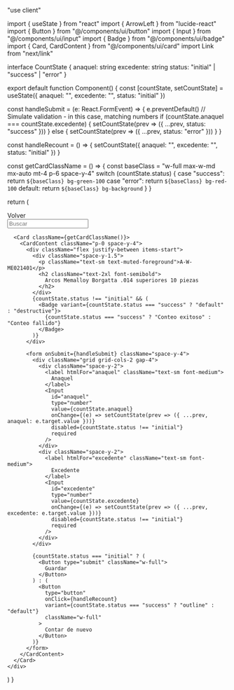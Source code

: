 "use client"

import { useState } from "react"
import { ArrowLeft } from "lucide-react"
import { Button } from "@/components/ui/button"
import { Input } from "@/components/ui/input"
import { Badge } from "@/components/ui/badge"
import { Card, CardContent } from "@/components/ui/card"
import Link from "next/link"

interface CountState {
  anaquel: string
  excedente: string
  status: "initial" | "success" | "error"
}

export default function Component() {
  const [countState, setCountState] = useState<CountState>({
    anaquel: "",
    excedente: "",
    status: "initial"
  })

  const handleSubmit = (e: React.FormEvent) => {
    e.preventDefault()
    // Simulate validation - in this case, matching numbers
    if (countState.anaquel === countState.excedente) {
      setCountState(prev => ({ ...prev, status: "success" }))
    } else {
      setCountState(prev => ({ ...prev, status: "error" }))
    }
  }

  const handleRecount = () => {
    setCountState({
      anaquel: "",
      excedente: "",
      status: "initial"
    })
  }

  const getCardClassName = () => {
    const baseClass = "w-full max-w-md mx-auto mt-4 p-6 space-y-4"
    switch (countState.status) {
      case "success":
        return `${baseClass} bg-green-100`
      case "error":
        return `${baseClass} bg-red-100`
      default:
        return `${baseClass} bg-background`
    }
  }

  return (
    <div className="min-h-screen p-4 space-y-4 bg-gray-100">
      <div className="flex items-center justify-between gap-4">
        <Link href="#" className="flex items-center text-sm text-muted-foreground hover:text-primary">
          <ArrowLeft className="w-4 h-4 mr-1" />
          Volver
        </Link>
        <div className="flex-1 max-w-sm">
          <Input
            type="search"
            placeholder="Buscar"
            className="w-full"
          />
        </div>
      </div>

      <Card className={getCardClassName()}>
        <CardContent className="p-0 space-y-4">
          <div className="flex justify-between items-start">
            <div className="space-y-1.5">
              <p className="text-sm text-muted-foreground">A-W-ME021401</p>
              <h2 className="text-2xl font-semibold">
                Arcos Memalloy Borgatta .014 superiores 10 piezas
              </h2>
            </div>
            {countState.status !== "initial" && (
              <Badge variant={countState.status === "success" ? "default" : "destructive"}>
                {countState.status === "success" ? "Conteo exitoso" : "Conteo fallido"}
              </Badge>
            )}
          </div>

          <form onSubmit={handleSubmit} className="space-y-4">
            <div className="grid grid-cols-2 gap-4">
              <div className="space-y-2">
                <label htmlFor="anaquel" className="text-sm font-medium">
                  Anaquel
                </label>
                <Input
                  id="anaquel"
                  type="number"
                  value={countState.anaquel}
                  onChange={(e) => setCountState(prev => ({ ...prev, anaquel: e.target.value }))}
                  disabled={countState.status !== "initial"}
                  required
                />
              </div>
              <div className="space-y-2">
                <label htmlFor="excedente" className="text-sm font-medium">
                  Excedente
                </label>
                <Input
                  id="excedente"
                  type="number"
                  value={countState.excedente}
                  onChange={(e) => setCountState(prev => ({ ...prev, excedente: e.target.value }))}
                  disabled={countState.status !== "initial"}
                  required
                />
              </div>
            </div>

            {countState.status === "initial" ? (
              <Button type="submit" className="w-full">
                Guardar
              </Button>
            ) : (
              <Button
                type="button"
                onClick={handleRecount}
                variant={countState.status === "success" ? "outline" : "default"}
                className="w-full"
              >
                Contar de nuevo
              </Button>
            )}
          </form>
        </CardContent>
      </Card>
    </div>
  )
}